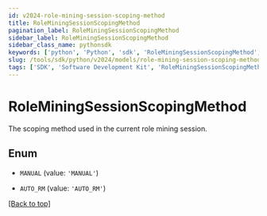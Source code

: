 ```yaml
---
id: v2024-role-mining-session-scoping-method
title: RoleMiningSessionScopingMethod
pagination_label: RoleMiningSessionScopingMethod
sidebar_label: RoleMiningSessionScopingMethod
sidebar_class_name: pythonsdk
keywords: ['python', 'Python', 'sdk', 'RoleMiningSessionScopingMethod', 'V2024RoleMiningSessionScopingMethod'] 
slug: /tools/sdk/python/v2024/models/role-mining-session-scoping-method
tags: ['SDK', 'Software Development Kit', 'RoleMiningSessionScopingMethod', 'V2024RoleMiningSessionScopingMethod']
---
```


# RoleMiningSessionScopingMethod

The scoping method used in the current role mining session.

## Enum

* `MANUAL` (value: `'MANUAL'`)

* `AUTO_RM` (value: `'AUTO_RM'`)

[[Back to top]](#) 

